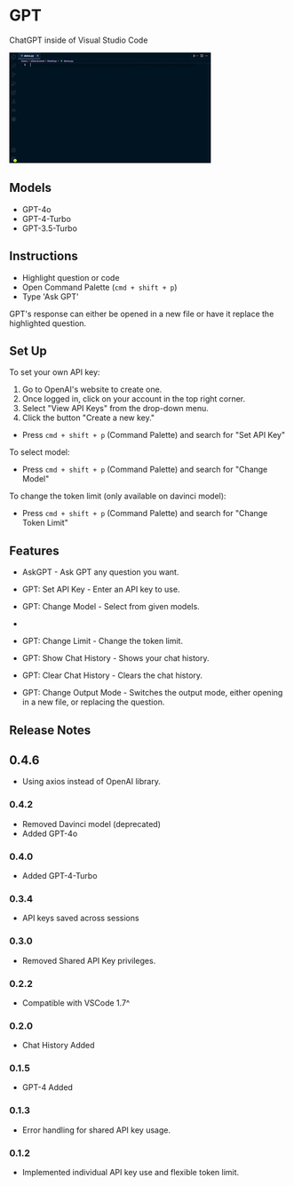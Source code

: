 # GPT

ChatGPT inside of Visual Studio Code

![](https://raw.githubusercontent.com/silasnevstad/GPT-Extension-VSCode/main/demo.gif?raw=true)

## Models

- GPT-4o
- GPT-4-Turbo
- GPT-3.5-Turbo

## Instructions
* Highlight question or code
* Open Command Palette (```cmd + shift + p```)
* Type 'Ask GPT'

GPT's response can either be opened in a new file or have it replace the highlighted question.

## Set Up
To set your own API key:

1. Go to OpenAI's website to create one.
2. Once logged in, click on your account in the top right corner.
3. Select "View API Keys" from the drop-down menu.
4. Click the button "Create a new key."

- Press ```cmd + shift + p``` (Command Palette) and search for "Set API Key"

To select model:

- Press ```cmd + shift + p``` (Command Palette) and search for "Change Model"

To change the token limit (only available on davinci model):

- Press ```cmd + shift + p``` (Command Palette) and search for "Change Token Limit"



## Features

- AskGPT - Ask GPT any question you want.

- GPT: Set API Key - Enter an API key to use.

- GPT: Change Model - Select from given models.
- 
- GPT: Change Limit - Change the token limit.

- GPT: Show Chat History - Shows your chat history.

- GPT: Clear Chat History - Clears the chat history.

- GPT: Change Output Mode - Switches the output mode, either opening in a new file, or replacing the question.

## Release Notes

## 0.4.6
- Using axios instead of OpenAI library.

### 0.4.2
- Removed Davinci model (deprecated)
- Added GPT-4o

### 0.4.0
- Added GPT-4-Turbo

### 0.3.4
- API keys saved across sessions

### 0.3.0
- Removed Shared API Key privileges.

### 0.2.2
- Compatible with VSCode 1.7^

### 0.2.0
- Chat History Added

### 0.1.5
- GPT-4 Added

### 0.1.3
- Error handling for shared API key usage.

### 0.1.2
- Implemented individual API key use and flexible token limit.